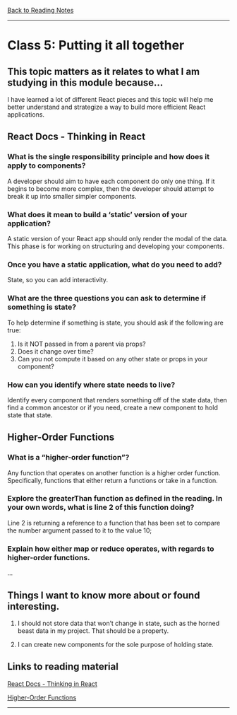 [Back to Reading Notes](./README.md)

---

# Class 5: Putting it all together

## This topic matters as it relates to what I am studying in this module because...

I have learned a lot of different React pieces and this topic will help me better understand and strategize a way to build more efficient React applications.

## React Docs - Thinking in React

### What is the single responsibility principle and how does it apply to components?

A developer should aim to have each component do only one thing.  If it begins to become more complex, then the developer should attempt to break it up into smaller simpler components. 

### What does it mean to build a ‘static’ version of your application?

A static version of your React app should only render the modal of the data.  This phase is for working on structuring and developing your components.

### Once you have a static application, what do you need to add?

State, so you can add interactivity.

### What are the three questions you can ask to determine if something is state?

To help determine if something is state, you should ask if the following are true:

1. Is it NOT passed in from a parent via props?
2. Does it change over time?
3. Can you not compute it based on any other state or props in your component?

### How can you identify where state needs to live?

Identify every component that renders something off of the state data, then find a common ancestor or if you need, create a new component to hold state that state.

## Higher-Order Functions

### What is a “higher-order function”?

Any function that operates on another function is a higher order function.  Specifically, functions that either return a functions or take in a function.

### Explore the greaterThan function as defined in the reading. In your own words, what is line 2 of this function doing?

Line 2 is returning a reference to a function that has been set to compare the number argument passed to it to the value 10;

### Explain how either map or reduce operates, with regards to higher-order functions.

...

## Things I want to know more about or found interesting.

1. I should not store data that won’t change in state, such as the horned beast data in my project.  That should be a property.

2. I can create new components for the sole purpose of holding state.

## Links to reading material

[React Docs - Thinking in React](https://reactjs.org/docs/thinking-in-react.html)

[Higher-Order Functions](https://eloquentjavascript.net/05_higher_order.html#h_xxCc98lOBK)

---
